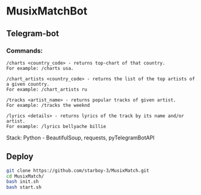 # MusixMatchBot
## Telegram-bot

### Commands:
```
/charts <country_code> - returns top-chart of that country. 
For example: /charts usa. 
```
```
/chart_artists <country_code> - returns the list of the top artists of a given country. 
For example: /chart_artists ru
```
```
/tracks <artist_name> - returns popular tracks of given artist. 
For example: /tracks the weeknd
```
```
/lyrics <details> - returns lyrics of the track by its name and/or artist. 
For example: /lyrics bellyache billie
```

Stack: 
Python - BeautifulSoup, requests, pyTelegramBotAPI


## Deploy
```bash
git clone https://github.com/starboy-3/MusixMatch.git
cd MusixMatch/
bash init.sh
bash start.sh
```
